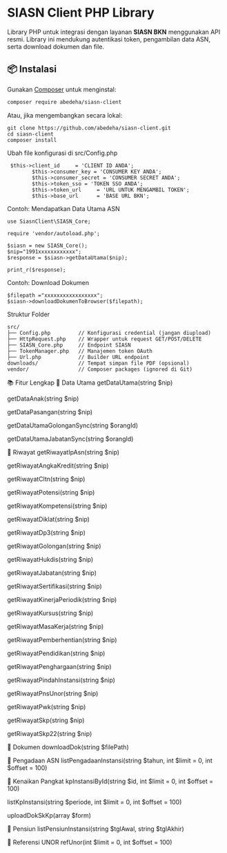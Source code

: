 # SIASN Client PHP Library

Library PHP untuk integrasi dengan layanan **SIASN BKN** menggunakan API resmi. Library ini mendukung autentikasi token, pengambilan data ASN, serta download dokumen dan file.

## 📦 Instalasi

Gunakan [Composer](https://getcomposer.org/) untuk menginstal:

```bash
composer require abedeha/siasn-client
```
Atau, jika mengembangkan secara lokal:
```
git clone https://github.com/abedeha/siasn-client.git
cd siasn-client
composer install
```
Ubah file konfigurasi di src/Config.php

```
 $this->client_id     = 'CLIENT ID ANDA';
        $this->consumer_key = 'CONSUMER KEY ANDA';
        $this->consumer_secret = 'CONSUMER SECRET ANDA';
        $this->token_sso = 'TOKEN SSO ANDA';
        $this->token_url     = 'URL UNTUK MENGAMBIL TOKEN';
        $this->base_url      = 'BASE URL BKN';
```

Contoh: Mendapatkan Data Utama ASN
```
use SiasnClient\SIASN_Core;

require 'vendor/autoload.php';

$siasn = new SIASN_Core();
$nip="1991xxxxxxxxxxxx";
$response = $siasn->getDataUtama($nip);

print_r($response);
```

Contoh: Download Dokumen
```
$filepath ="xxxxxxxxxxxxxxxxx";
$siasn->downloadDokumenToBrowser($filepath);
```

Struktur Folder 

```
src/
├── Config.php         // Konfigurasi credential (jangan diupload)
├── HttpRequest.php    // Wrapper untuk request GET/POST/DELETE
├── SIASN_Core.php     // Endpoint SIASN
├── TokenManager.php   // Manajemen token OAuth
├── Url.php            // Builder URL endpoint
downloads/             // Tempat simpan file PDF (opsional)
vendor/                // Composer packages (ignored di Git)

```

📚 Fitur Lengkap
🔹 Data Utama
getDataUtama(string $nip)

getDataAnak(string $nip)

getDataPasangan(string $nip)

getDataUtamaGolonganSync(string $orangId)

getDataUtamaJabatanSync(string $orangId)

🔹 Riwayat
getRiwayatIpAsn(string $nip)

getRiwayatAngkaKredit(string $nip)

getRiwayatCltn(string $nip)

getRiwayatPotensi(string $nip)

getRiwayatKompetensi(string $nip)

getRiwayatDiklat(string $nip)

getRiwayatDp3(string $nip)

getRiwayatGolongan(string $nip)

getRiwayatHukdis(string $nip)

getRiwayatJabatan(string $nip)

getRiwayatSertifikasi(string $nip)

getRiwayatKinerjaPeriodik(string $nip)

getRiwayatKursus(string $nip)

getRiwayatMasaKerja(string $nip)

getRiwayatPemberhentian(string $nip)

getRiwayatPendidikan(string $nip)

getRiwayatPenghargaan(string $nip)

getRiwayatPindahInstansi(string $nip)

getRiwayatPnsUnor(string $nip)

getRiwayatPwk(string $nip)

getRiwayatSkp(string $nip)

getRiwayatSkp22(string $nip)

🔹 Dokumen
downloadDok(string $filePath)

🔹 Pengadaan ASN
listPengadaanInstansi(string $tahun, int $limit = 0, int $offset = 100)

🔹 Kenaikan Pangkat
kpInstansiById(string $id, int $limit = 0, int $offset = 100)

listKpInstansi(string $periode, int $limit = 0, int $offset = 100)

uploadDokSkKp(array $form)

🔹 Pensiun
listPensiunInstansi(string $tglAwal, string $tglAkhir)

🔹 Referensi UNOR
refUnor(int $limit = 0, int $offset = 100)

